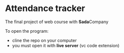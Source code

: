 # Attendance tracker
The final project of web course with **Sada**Company 

To open the program: 
 - cline the repo on your computer
 - you must open it with **live server** (vc code extension)
